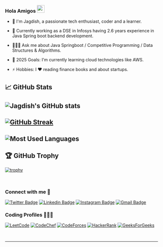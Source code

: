 ### Hola Amigos <a href="https://www.linkedin.com/in/jagdishsahoo/"><img src="https://media.giphy.com/media/hvRJCLFzcasrR4ia7z/giphy.gif" width="25px"></a>

- 👋 I'm Jagdish, a passionate tech enthusiast, coder and a learner.

- 🔭 Currently working as a DSE in Infosys having 2.6 years experience in Java Spring boot backend development.

- 👨🏽‍💻 Ask me about Java Springboot / Competitive Programming / Data Structures & Algorithms.

- 🌱 2025 Goals: I'm currently learning cloud technologies like AWS.

- ⚡ Hobbies: I ❤️ reading finance books and about startups.

## 📈 GitHub Stats
![Jagdish's GitHub stats](https://github-readme-stats.vercel.app/api?username=Jagdish1998&show_icons=true&theme=dark)
---
[![GitHub Streak](https://github-readme-streak-stats.herokuapp.com/?user=Jagdish1998&theme=dark)](https://github.com/Jagdish1998/github-readme-streak-stats)
---
![Most Used Languages](https://github-readme-stats.vercel.app/api/top-langs/?username=Jagdish1998&layout=compact&theme=dark)
---
## 🏆 GitHub Trophy
[![trophy](https://github-profile-trophy.vercel.app/?username=Jagdish1998&column=8)](https://github-profile-trophy.vercel.app/?username=Jagdish1998&column=8)



<br>

### Connect with me 👯

[![Twitter Badge](https://img.shields.io/badge/-@Jagdish-1ca0f1?style=flat-square&labelColor=1ca0f1&logo=twitter&logoColor=white&link=https://twitter.com/JagdishSahoo5)](https://twitter.com/JagdishSahoo5) [![Linkedin Badge](https://img.shields.io/badge/-Jagdish-blue?style=flat-square&logo=Linkedin&logoColor=white&link=https://www.linkedin.com/in/jagdishsahoo/)](https://www.linkedin.com/in/jagdishsahoo/)
[![Instagram Badge](https://img.shields.io/badge/-Jagdish-green?style=flat-square&logo=Instagram&logoColor=white&link=https://www.instagram.com/n_a_r_c_o_t_i_c_18/)](https://www.instagram.com/n_a_r_c_o_t_i_c_18/)
[![Gmail Badge](https://img.shields.io/badge/-jagdish@gmail.com-c14438?style=flat-square&logo=Gmail&logoColor=white&link=mailto:jagdish.cet.edu@gmail.com)](mailto:jagdish.cet.edu@gmail.com)

### Coding Profiles 👨🏽‍💻

[![LeetCode](https://img.shields.io/badge/-LeetCode-%23F7DF1C?style=flat-square&logo=leetcode&logoColor=000000&labelColor=%23F7DF1C&color=%23FFCE5A&link=https://leetcode.com/jagdish1998/)](https://leetcode.com/jagdish1998/)
[![CodeChef](https://img.shields.io/badge/-CodeChef-%23F7DF1C?style=flat-square&logo=codechef&logoColor=000000&labelColor=%DEB887&color=%8B4513&link=https://codechef.com/users/jagdish1998)](https://codechef.com/users/jagdish1998)
[![CodeForces](https://img.shields.io/badge/-CodeForces-61DAFB?style=flat-square&logo=codeforces&logoColor=000000&link=https://codeforces.com/profile/jagdish1998)](https://codeforces.com/profile/jagdish1998)
[![HackerRank](https://img.shields.io/badge/-HackerRank-563D7C?style=flat-square&logo=hackerrank&link=https://www.hackerrank.com/viratrunmachine1?hr_r=1)](https://www.hackerrank.com/viratrunmachine1?hr_r=1)
[![GeeksForGeeks](https://img.shields.io/badge/-GeeksForGeeks-339933?style=flat-square&logo=geeksforgeeks&logoColor=000000&link=https://auth.geeksforgeeks.org/user/jagdish1998/profile)](https://auth.geeksforgeeks.org/user/jagdish1998/profile)

<br/>
<hr>
